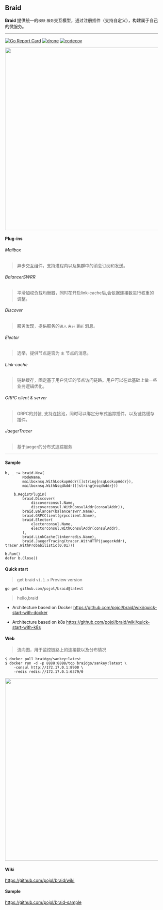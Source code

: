 ## Braid
**Braid** 提供统一的`模块` `服务`交互模型，通过注册插件（支持自定义），构建属于自己的微服务。

---

[![Go Report Card](https://goreportcard.com/badge/github.com/pojol/braid)](https://goreportcard.com/report/github.com/pojol/braid)
[![drone](http://123.207.198.57:8001/api/badges/pojol/braid/status.svg?branch=develop)](dev)
[![codecov](https://codecov.io/gh/pojol/braid/branch/master/graph/badge.svg)](https://codecov.io/gh/pojol/braid)

<img src="https://i.postimg.cc/B6b6CMjM/image.png" width="600">


#### Plug-ins
###### Mailbox
> 异步交互组件，支持进程内以及集群中的消息订阅和发送。
###### BalancerSWRR
> 平滑加权负载均衡器，同时在开启link-cache后,会依据连接数进行权重的调整。
###### Discover
> 服务发现，提供服务的`进入` `离开` `更新` 消息。
###### Elector
> 选举，提供节点是否为 `主` 节点的消息。
###### Link-cache
> 链路缓存，固定基于用户凭证的节点访问链路。用户可以在此基础上做一些业务逻辑优化。
###### GRPC client & server
> GRPC的封装, 支持连接池，同时可以绑定分布式追踪插件，以及链路缓存插件。
###### JaegerTracer
> 基于jaeger的分布式追踪服务

---

#### Sample
```golang
b, _ := braid.New(
		NodeName,
		mailboxnsq.WithLookupAddr([]string{nsqLookupAddr}),
		mailboxnsq.WithNsqdAddr([]string{nsqdAddr}))

	b.RegistPlugin(
		braid.Discover(
			discoverconsul.Name,
			discoverconsul.WithConsulAddr(consulAddr)),
		braid.Balancer(balancerswrr.Name),
		braid.GRPCClient(grpcclient.Name),
		braid.Elector(
			electorconsul.Name,
			electorconsul.WithConsulAddr(consulAddr),
		),
		braid.LinkCache(linkerredis.Name),
		braid.JaegerTracing(tracer.WithHTTP(jaegerAddr), tracer.WithProbabilistic(0.01)))

b.Run()
defer b.Close()
```


#### Quick start

> get braid `v1.1.x` Preview version

```bash
go get github.com/pojol/braid@latest
```

> hello,braid

* Architecture based on Docker
  https://github.com/pojol/braid/wiki/quick-start-with-docker

* Architecture based on k8s
  https://github.com/pojol/braid/wiki/quick-start-with-k8s

#### Web
> 流向图，用于监控链路上的连接数以及分布情况
```shell
$ docker pull braidgo/sankey:latest
$ docker run -d -p 8888:8888/tcp braidgo/sankey:latest \
    -consul http://172.17.0.1:8900 \
    -redis redis://172.17.0.1:6379/0
```
<img src="https://i.postimg.cc/sX0xHZmF/image.png" width="600">

#### Wiki
https://github.com/pojol/braid/wiki

#### Sample
https://github.com/pojol/braid-sample